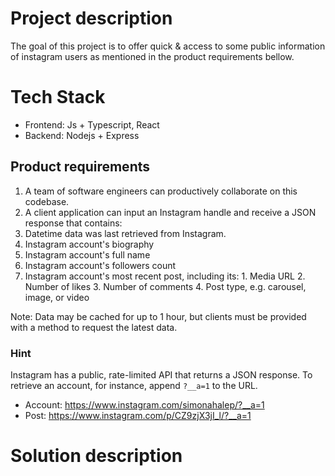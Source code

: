 # Project description
The goal of this project is to offer quick & access to some public information of instagram users as mentioned in the product requirements bellow.

# Tech Stack
- Frontend: Js + Typescript, React
- Backend: Nodejs + Express
## Product requirements

1. A team of software engineers can productively collaborate on this codebase.
2. A client application can input an Instagram handle and receive a JSON response that contains:
  1. Datetime data was last retrieved from Instagram.
  2. Instagram account's biography
  3. Instagram account's full name
  4. Instagram account's followers count
  5. Instagram account's most recent post, including its:
    1. Media URL
    2. Number of likes
    3. Number of comments
    4. Post type, e.g. carousel, image, or video

Note: Data may be cached for up to 1 hour, but clients must be provided with a method to request the latest data.

### Hint

Instagram has a public, rate-limited API that returns a JSON response. To retrieve an account, for instance, append `?__a=1` to the URL.

- Account: https://www.instagram.com/simonahalep/?__a=1
- Post: https://www.instagram.com/p/CZ9zjX3jI_l/?__a=1

# Solution description